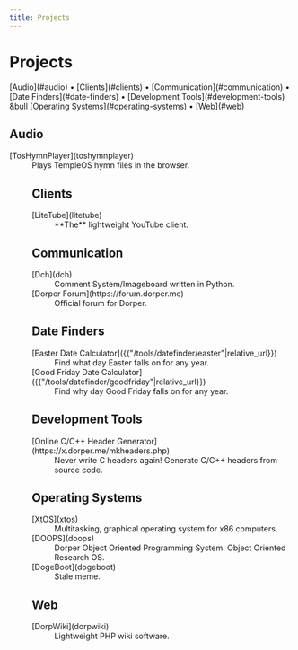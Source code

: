 ```yaml
---
title: Projects
---
```

<h1 class="page-title">Projects</h1>
[Audio](#audio) &bull; [Clients](#clients) &bull; [Communication](#communication) &bull; [Date Finders](#date-finders)
&bull; [Development Tools](#development-tools) &bull [Operating Systems](#operating-systems) &bull; [Web](#web)

## Audio
<dl>
<dt>[TosHymnPlayer](toshymnplayer)</dt>
<dd>Plays TempleOS hymn files in the browser.</dd>
<dd>

## Clients
<dl>
<dt>[LiteTube](litetube)</dt>
<dd>**The** lightweight YouTube client.</dd>
<dl>

## Communication
<dl>
<dt>[Dch](dch)</dt>
<dd>Comment System/Imageboard written in Python.</dd>
<dt>[Dorper Forum](https://forum.dorper.me)</dt>
<dd>Official forum for Dorper.</dd>

## Date Finders
<dl>
<dt>[Easter Date Calculator]({{"/tools/datefinder/easter"|relative_url}})</dt>
<dd>Find what day Easter falls on for any year.</dd>
<dt>[Good Friday Date Calculator]({{"/tools/datefinder/goodfriday"|relative_url}})</dt>
<dd>Find why day Good Friday falls on for any year.</dd>

## Development Tools
<dl>
<dt>[Online C/C++ Header Generator](https://x.dorper.me/mkheaders.php)</dt>
<dd>Never write C headers again! Generate C/C++ headers from source code.</dd>
</dl>

## Operating Systems
<dl>
<dt>[XtOS](xtos)</dt>
<dd>Multitasking, graphical operating system for x86 computers.</dd>
<dt>[DOOPS](doops)</dt>
<dd>Dorper Object Oriented Programming System. Object Oriented Research OS.</dd>
<dt>[DogeBoot](dogeboot)</dt>
<dd>Stale meme.</dd>

## Web
<dl>
<dt>[DorpWiki](dorpwiki)</dt>
<dd>Lightweight PHP wiki software.</dt>
</dl>
